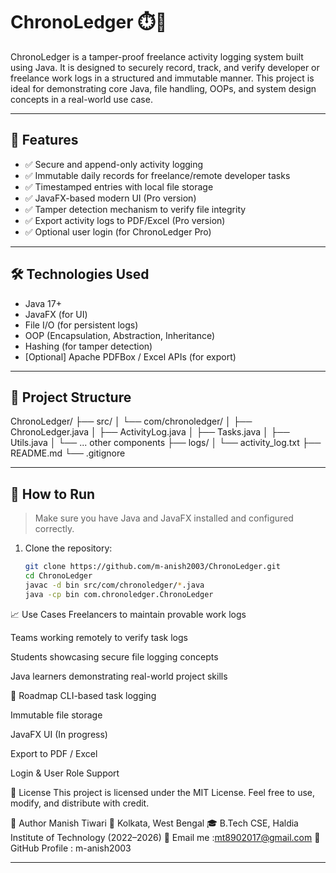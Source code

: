 # ChronoLedger ⏱️📒

ChronoLedger is a tamper-proof freelance activity logging system built using Java. It is designed to securely record, track, and verify developer or freelance work logs in a structured and immutable manner. This project is ideal for demonstrating core Java, file handling, OOPs, and system design concepts in a real-world use case.

---

## 🚀 Features

- ✅ Secure and append-only activity logging
- ✅ Immutable daily records for freelance/remote developer tasks
- ✅ Timestamped entries with local file storage
- ✅ JavaFX-based modern UI (Pro version)
- ✅ Tamper detection mechanism to verify file integrity
- ✅ Export activity logs to PDF/Excel (Pro version)
- ✅ Optional user login (for ChronoLedger Pro)

---

## 🛠️ Technologies Used

- Java 17+
- JavaFX (for UI)
- File I/O (for persistent logs)
- OOP (Encapsulation, Abstraction, Inheritance)
- Hashing (for tamper detection)
- [Optional] Apache PDFBox / Excel APIs (for export)

---

## 🧠 Project Structure

ChronoLedger/
├── src/
│ └── com/chronoledger/
│ ├── ChronoLedger.java
│ ├── ActivityLog.java
│ ├── Tasks.java
│ ├── Utils.java
│ └── ... other components
├── logs/
│ └── activity_log.txt
├── README.md
└── .gitignore


---

## 🧪 How to Run

> Make sure you have Java and JavaFX installed and configured correctly.

1. Clone the repository:
   ```bash
   git clone https://github.com/m-anish2003/ChronoLedger.git
   cd ChronoLedger
   javac -d bin src/com/chronoledger/*.java
   java -cp bin com.chronoledger.ChronoLedger

📈 Use Cases
Freelancers to maintain provable work logs

Teams working remotely to verify task logs

Students showcasing secure file logging concepts

Java learners demonstrating real-world project skills



📌 Roadmap
 CLI-based task logging

 Immutable file storage

 JavaFX UI (In progress)

 Export to PDF / Excel

 Login & User Role Support

 

 📃 License
This project is licensed under the MIT License.
Feel free to use, modify, and distribute with credit.


🤝 Author
Manish Tiwari
📍 Kolkata, West Bengal
🎓 B.Tech CSE, Haldia Institute of Technology (2022–2026)
📧 Email me :mt8902017@gmail.com
🔗 GitHub Profile : m-anish2003


---




